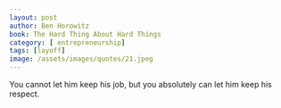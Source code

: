 ```yaml
---
layout: post
author: Ben Horowitz
book: The Hard Thing About Hard Things
category: [ entrepreneurship]
tags: [layoff]
image: /assets/images/quotes/21.jpeg
---
```

You cannot let him keep his job, but you absolutely can let him keep his respect.